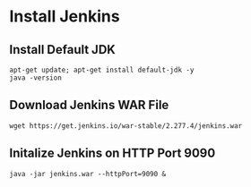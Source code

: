 
# Install Jenkins 

## Install Default JDK 
```
apt-get update; apt-get install default-jdk -y
java -version 
```

## Download Jenkins WAR File
```
wget https://get.jenkins.io/war-stable/2.277.4/jenkins.war
```

## Initalize Jenkins on HTTP Port 9090
```
java -jar jenkins.war --httpPort=9090 &
```
